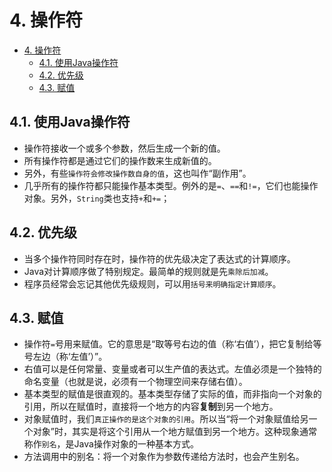 # 4. 操作符

- [4. 操作符](#4-操作符)
  - [4.1. 使用Java操作符](#41-使用java操作符)
  - [4.2. 优先级](#42-优先级)
  - [4.3. 赋值](#43-赋值)

## 4.1. 使用Java操作符

- 操作符接收一个或多个参数，然后生成一个新的值。
- 所有操作符都是通过它们的操作数来生成新值的。
- 另外，有些`操作符会修改操作数自身的值`，这也叫作“副作用”。
- 几乎所有的操作符都只能操作基本类型。例外的是`=`、`==`和`!=`，它们也能操作对象。另外，`String`类也支持`+`和`+=`；

## 4.2. 优先级

- 当多个操作符同时存在时，操作符的优先级决定了表达式的计算顺序。
- Java对计算顺序做了特别规定。最简单的规则就是先`乘除后加减`。
- 程序员经常会忘记其他优先级规则，可以用`括号来明确指定计算顺序`。

## 4.3. 赋值

- 操作符`=`号用来赋值。它的意思是“取等号右边的值（称‘右值’），把它复制给等号左边（称‘左值’）”。
- 右值可以是任何常量、变量或者可以生产值的表达式。左值必须是一个独特的命名变量（也就是说，必须有一个物理空间来存储右值）。
- 基本类型的赋值是很直观的。基本类型存储了实际的值，而非指向一个对象的引用，所以在赋值时，直接将一个地方的内容**复制**到另一个地方。
- 对象赋值时，我们`真正操作的是这个对象的引用`。所以当“将一个对象赋值给另一个对象”时，其实是将这个引用从一个地方赋值到另一个地方。这种现象通常称作`别名`，是Java操作对象的一种基本方式。
- 方法调用中的别名：将一个对象作为参数传递给方法时，也会产生别名。
